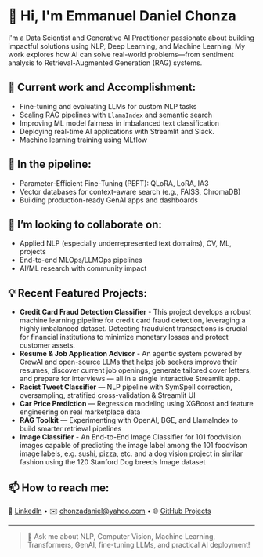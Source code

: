 # 👋 Hi, I'm Emmanuel Daniel Chonza

I'm a Data Scientist and Generative AI Practitioner passionate about building impactful solutions using NLP, Deep Learning, and Machine Learning. My work explores how AI can solve real-world problems—from sentiment analysis to Retrieval-Augmented Generation (RAG) systems.

## 🔭 Current work and Accomplishment:
- Fine-tuning and evaluating LLMs for custom NLP tasks
- Scaling RAG pipelines with `LlamaIndex` and semantic search
- Improving ML model fairness in imbalanced text classification
- Deploying real-time AI applications with Streamlit and Slack.
- Machine learning training using MLflow

## 🌱 In the pipeline:
- Parameter-Efficient Fine-Tuning (PEFT): QLoRA, LoRA, IA3
- Vector databases for context-aware search (e.g., FAISS, ChromaDB)
- Building production-ready GenAI apps and dashboards

## 👯 I’m looking to collaborate on:
- Applied NLP (especially underrepresented text domains), CV, ML, projects
- End-to-end MLOps/LLMOps pipelines
- AI/ML research with community impact

## 💡 Recent Featured Projects:
- **Credit Card Fraud Detection Classifier** - This project develops a robust machine learning pipeline for credit card fraud detection, leveraging a highly imbalanced dataset. Detecting fraudulent transactions is crucial for financial institutions to minimize monetary losses and protect customer assets.
- **Resume & Job Application Advisor** - An agentic system powered by CrewAI and open-source LLMs that helps job seekers improve their resumes, discover current job openings, generate tailored cover letters, and prepare for interviews — all in a single interactive Streamlit app.
- **Racist Tweet Classifier** — NLP pipeline with SymSpell correction, oversampling, stratified cross-validation & Streamlit UI  
- **Car Price Prediction** — Regression modeling using XGBoost and feature engineering on real marketplace data  
- **RAG Toolkit** — Experimenting with OpenAI, BGE, and LlamaIndex to build smarter retrieval pipelines
- **Image Classifier** - An End-to-End Image Classifier for 101 foodvision images capable of predicting the image label among the 101 foodvison image labels, e.g. sushi, pizza, etc. and a dog vision project in similar fashion using the 120 Stanford Dog breeds Image dataset

## 📫 How to reach me:
📩 [LinkedIn](https://www.linkedin.com/in/emmanuel-daniel-chonza-b2a0b620/) • ✉️ chonzadaniel@yahoo.com • 🌐 [GitHub Projects](https://github.com/chonzadaniel?tab=repositories)

---

> 💬 Ask me about NLP, Computer Vision, Machine Learning, Transformers, GenAI, fine-tuning LLMs, and practical AI deployment!




